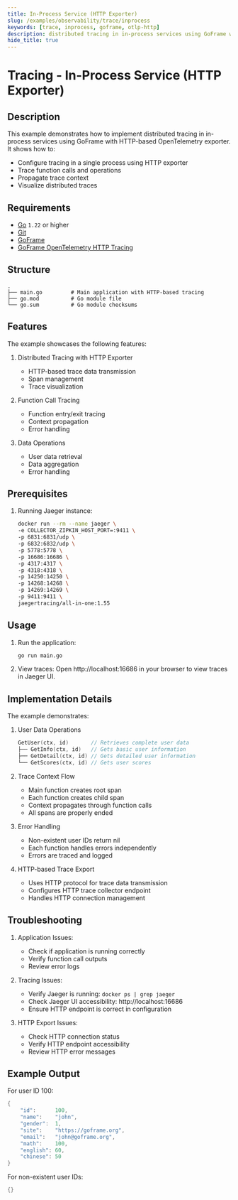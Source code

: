 ```yaml
---
title: In-Process Service (HTTP Exporter)
slug: /examples/observability/trace/inprocess
keywords: [trace, inprocess, goframe, otlp-http]
description: distributed tracing in in-process services using GoFrame with HTTP-based OpenTelemetry exporter
hide_title: true
---
```


# Tracing - In-Process Service (HTTP Exporter)

## Description

This example demonstrates how to implement distributed tracing in in-process services using GoFrame with HTTP-based OpenTelemetry exporter. It shows how to:
- Configure tracing in a single process using HTTP exporter
- Trace function calls and operations
- Propagate trace context
- Visualize distributed traces

## Requirements

- [Go](https://golang.org/dl/) `1.22` or higher
- [Git](https://git-scm.com/downloads)
- [GoFrame](https://goframe.org)
- [GoFrame OpenTelemetry HTTP Tracing](https://github.com/gogf/gf/tree/master/contrib/trace/otlphttp)

## Structure

```
.
├── main.go         # Main application with HTTP-based tracing
├── go.mod          # Go module file
└── go.sum          # Go module checksums
```

## Features

The example showcases the following features:
1. Distributed Tracing with HTTP Exporter
   - HTTP-based trace data transmission
   - Span management
   - Trace visualization

2. Function Call Tracing
   - Function entry/exit tracing
   - Context propagation
   - Error handling

3. Data Operations
   - User data retrieval
   - Data aggregation
   - Error handling

## Prerequisites

1. Running Jaeger instance:
   ```bash
   docker run --rm --name jaeger \
   -e COLLECTOR_ZIPKIN_HOST_PORT=:9411 \
   -p 6831:6831/udp \
   -p 6832:6832/udp \
   -p 5778:5778 \
   -p 16686:16686 \
   -p 4317:4317 \
   -p 4318:4318 \
   -p 14250:14250 \
   -p 14268:14268 \
   -p 14269:14269 \
   -p 9411:9411 \
   jaegertracing/all-in-one:1.55
   ```

## Usage

1. Run the application:
   ```bash
   go run main.go
   ```

2. View traces:
   Open http://localhost:16686 in your browser to view traces in Jaeger UI.

## Implementation Details

The example demonstrates:

1. User Data Operations
   ```go
   GetUser(ctx, id)       // Retrieves complete user data
   ├── GetInfo(ctx, id)   // Gets basic user information
   ├── GetDetail(ctx, id) // Gets detailed user information
   └── GetScores(ctx, id) // Gets user scores
   ```

2. Trace Context Flow
   - Main function creates root span
   - Each function creates child span
   - Context propagates through function calls
   - All spans are properly ended

3. Error Handling
   - Non-existent user IDs return nil
   - Each function handles errors independently
   - Errors are traced and logged

4. HTTP-based Trace Export
   - Uses HTTP protocol for trace data transmission
   - Configures HTTP trace collector endpoint
   - Handles HTTP connection management

## Troubleshooting

1. Application Issues:
   - Check if application is running correctly
   - Verify function call outputs
   - Review error logs

2. Tracing Issues:
   - Verify Jaeger is running: `docker ps | grep jaeger`
   - Check Jaeger UI accessibility: http://localhost:16686
   - Ensure HTTP endpoint is correct in configuration

3. HTTP Export Issues:
   - Check HTTP connection status
   - Verify HTTP endpoint accessibility
   - Review HTTP error messages

## Example Output

For user ID 100:
```go
{
    "id":      100,
    "name":    "john",
    "gender":  1,
    "site":    "https://goframe.org",
    "email":   "john@goframe.org",
    "math":    100,
    "english": 60,
    "chinese": 50
}
```

For non-existent user IDs:
```go
{}
